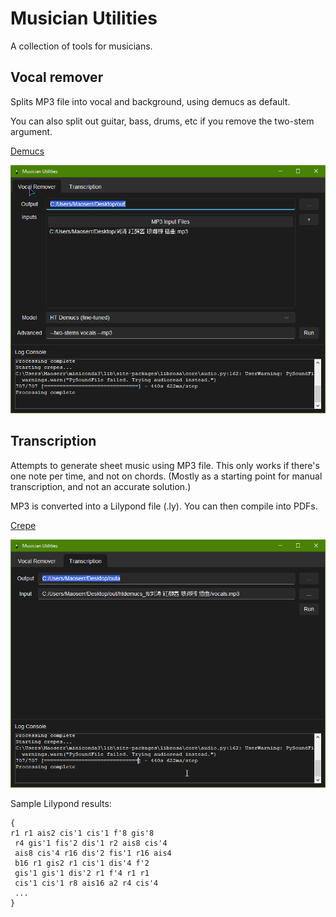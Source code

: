 # Musician Utilities

A collection of tools for musicians.


## Vocal remover

Splits MP3 file into vocal and background, using demucs as default.

You can also split out guitar, bass, drums, etc if you remove the two-stem argument.

[Demucs](https://github.com/facebookresearch/demucs)

![Voc](https://raw.githubusercontent.com/maoserr/music-util/develop/doc/voc_remover.png?raw=true "Vocals")

## Transcription

Attempts to generate sheet music using MP3 file.
This only works if there's one note per time, and not on chords.
(Mostly as a starting point for manual transcription, and not an accurate solution.)

MP3 is converted into a Lilypond file (.ly). You can then compile into PDFs.

[Crepe](https://github.com/marl/crepe)

![Tra](https://raw.githubusercontent.com/maoserr/music-util/develop/doc/trans.png?raw=true "Transcription")

Sample Lilypond results:
```
{
r1 r1 ais2 cis'1 cis'1 f'8 gis'8 
 r4 gis'1 fis'2 dis'1 r2 ais8 cis'4 
 ais8 cis'4 r16 dis'2 fis'1 r16 ais4 
 b16 r1 gis2 r1 cis'1 dis'4 f'2 
 gis'1 gis'1 dis'2 r1 f'4 r1 r1 
 cis'1 cis'1 r8 ais16 a2 r4 cis'4 
 ...
}
```
